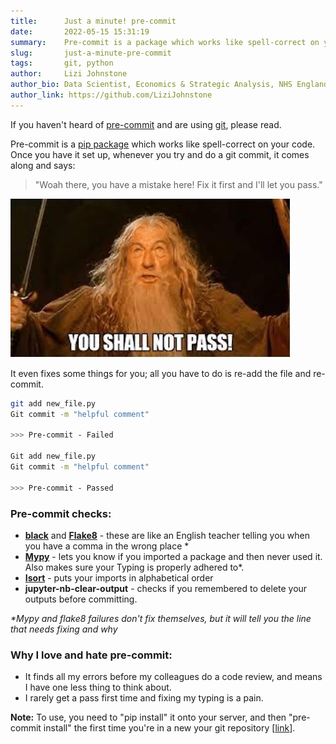 ```yaml
---
title:      Just a minute! pre-commit
date:       2022-05-15 15:31:19
summary:    Pre-commit is a package which works like spell-correct on your code.
slug:       just-a-minute-pre-commit
tags:       git, python
author:     Lizi Johnstone
author_bio: Data Scientist, Economics & Strategic Analysis, NHS England
author_link: https://github.com/LiziJohnstone
---
```


If you haven't heard of [pre-commit](https://github.com/pre-commit/pre-commit) and are using [git](https://git-scm.com/), please read.

Pre-commit is a [pip package](https://pypi.org/project/pip/) which works like spell-correct on your code. Once you have it set up, whenever you try and do a git commit, it comes along and says:

> "Woah there, you have a mistake here! Fix it first and I'll let you pass."

![Gandalf: You shall not pass!](../images/posts/shall-not-pass-min.jpg)

It even fixes some things for you; all you have to do is re-add the file and re-commit.

```bash
git add new_file.py
Git commit -m "helpful comment"

>>> Pre-commit - Failed 

Git add new_file.py
Git commit -m "helpful comment"

>>> Pre-commit - Passed
```

### Pre-commit checks:

*   [**black**](https://pypi.org/project/black/) and [**Flake8**](https://pypi.org/project/flake8/) - these are like an English teacher telling you when you have a comma in the wrong place \*
*   [**Mypy**](https://mypy.readthedocs.io/en/stable/) - lets you know if you imported a package and then never used it. Also makes sure your Typing is properly adhered to\*.
*   [**Isort**](https://pycqa.github.io/isort/) - puts your imports in alphabetical order
*   **jupyter-nb-clear-output** - checks if you remembered to delete your outputs before committing.

*\*Mypy and flake8 failures don't fix themselves, but it will tell you the line that needs fixing and why*

### Why I love and hate pre-commit:

*   It finds all my errors before my colleagues do a code review, and means I have one less thing to think about.
*   I rarely get a pass first time and fixing my typing is a pain.

**Note:** To use, you need to "pip install" it onto your server, and then "pre-commit install" the first time you're in a new your git repository \[[link](https://pre-commit.com/#install)\].